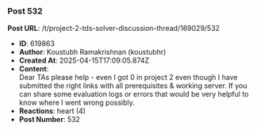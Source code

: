 ### Post 532
**Post URL**: /t/project-2-tds-solver-discussion-thread/169029/532
- **ID**: 619863
- **Author**: Koustubh Ramakrishnan (koustubhr)
- **Created At**: 2025-04-15T17:09:05.874Z
- **Content**:  
  Dear TAs please help - even I got 0 in project 2 even though I have submitted the right links with all prerequisites &amp; working server. If you can share some evaluation logs or errors that would be very helpful to know where I went wrong possibly.
- **Reactions**: heart (4)
- **Post Number**: 532

